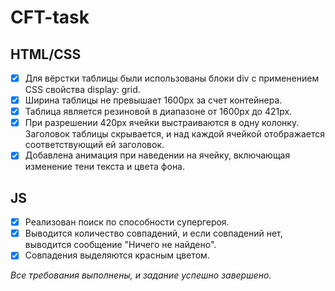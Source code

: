 # CFT-task

## HTML/CSS ##

- [x] Для вёрстки таблицы были использованы блоки div с применением CSS свойства display: grid.
- [x] Ширина таблицы не превышает 1600px за счет контейнера.
- [x] Таблица является резиновой в диапазоне от 1600px до 421px.
- [x] При разрешении 420px ячейки выстраиваются в одну колонку. Заголовок таблицы скрывается, и над каждой ячейкой отображается соответствующий ей заголовок.
- [x] Добавлена анимация при наведении на ячейку, включающая изменение тени текста и цвета фона.

## JS ##
- [x] Реализован поиск по способности супергероя.
- [x] Выводится количество совпадений, и если совпадений нет, выводится сообщение "Ничего не найдено".
- [x] Совпадения выделяются красным цветом.

_Все требования выполнены, и задание успешно завершено._
